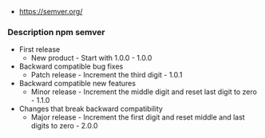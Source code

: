* https://semver.org/ 


### Description npm semver

* First release
	* New product - Start with 1.0.0 - 1.0.0
* Backward compatible bug fixes
	* Patch release - Increment the third digit - 1.0.1
* Backward compatible new features
	* Minor release - Increment the middle digit and reset last digit to zero - 1.1.0
* Changes that break backward compatibility
	* Major release - Increment the first digit and reset middle and last digits to zero - 2.0.0
